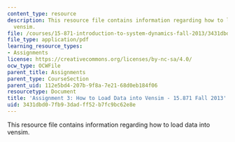```yaml
---
content_type: resource
description: This resource file contains information regarding how to load data into
  vensim.
file: /courses/15-871-introduction-to-system-dynamics-fall-2013/3431dbd07fb93dadff52b7fc9bc62e8e_MIT15_871F13_ass3_hwtoload.pdf
file_type: application/pdf
learning_resource_types:
- Assignments
license: https://creativecommons.org/licenses/by-nc-sa/4.0/
ocw_type: OCWFile
parent_title: Assignments
parent_type: CourseSection
parent_uid: 112e5bd4-207b-9f8a-7e21-68d0eb184f06
resourcetype: Document
title: 'Assignment 3: How to Load Data into Vensim - 15.871 Fall 2013'
uid: 3431dbd0-7fb9-3dad-ff52-b7fc9bc62e8e
---
```

This resource file contains information regarding how to load data into vensim.